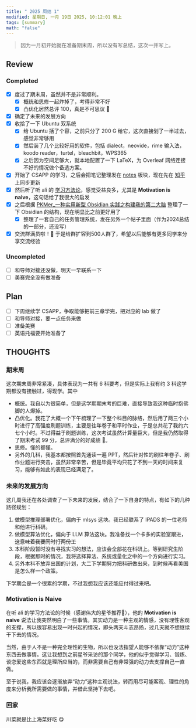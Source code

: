 ```yaml
---
title: " 2025 周结 1"
modified: 星期日, 一月 19日 2025, 10:12:01 晚上
tags: [summary]
math: "false"
---
```


> 因为一月初开始就在准备期末周，所以没有写总结，这次一并写上。

## Review

### Completed

- [x] 度过了期末周，虽然并不是非常顺利。
    - [x] 概统和思修一起炸掉了，考得非常不好
    - [x] 凸优化居然总评 100，真是不可思议 🤯
- [x] 确定了未来的发展方向
- [x] 收拾了一下 Ubuntu 双系统
    - [x] 给 Ubuntu 括了个容，之前只分了 200 G 给它，这次直接划了一半过去，感觉非常够用
    - [x] 然后装了几个比较好用的软件，包括 dialect，neovide，rime 输入法，koodo reader，turtel，bleachbit，WPS365
    - [x] 之后因为空间足够大，就本地配置了一下 LaTeX，为 Overleaf 网络连接不好的情况做个备选方案。
- [x] 开始了 CSAPP 的学习，之后会把笔记整理发在 [notes](../../notes/index.md) 板块，现在先在 [知乎](https://www.zhihu.com/column/c_1864357094565765120) 上同步更新
- [x] 然后听了听 ali 的 [学习方法论](https://www.bilibili.com/video/BV1wA411h7AV/?share_source=copy_web&vd_source=84f178c7e282359cb5c0f36110de3453)，感觉受益良多，尤其是 **Motivation is naive**，这句话给了我很大的启发
- [x] 之后根据 [PKMer_一种实用新型 Obsidian 实践之构建我的第二大脑](https://pkmer.cn/Pkmer-Docs/02-%E7%9F%A5%E8%AF%86%E7%AE%A1%E7%90%86%E5%9F%BA%E7%A1%80/%E7%9F%A5%E8%AF%86%E7%AE%A1%E7%90%86%E5%9C%86%E6%A1%8C%E8%AE%A8%E8%AE%BA/%E6%9E%97%E5%AE%9C%E4%B8%99/%E4%B8%80%E7%A7%8D%E5%AE%9E%E7%94%A8%E6%96%B0%E5%9E%8B-obsidian-%E5%AE%9E%E8%B7%B5%E4%B9%8B%E6%9E%84%E5%BB%BA%E6%88%91%E7%9A%84%E7%AC%AC%E4%BA%8C%E5%A4%A7%E8%84%91/) 整理了一下 Obsidian 的结构，现在明显比之前更好用了
    - [x] 整理了一套自己的任务管理系统，发在另外一个帖子里面（作为2024总结的一部分，还没写）
- [x] 交流群满员啦！🥵 于是给群扩容到500人群了，希望以后能够有更多同学来分享交流经验

### Uncompleted

- [ ] 和导师对接还没做，明天一早联系一下
- [ ] 美赛完全没有做准备

## Plan

- [ ] 下周继续学 CSAPP，争取能够把前三章学完，把对应的 lab 做了
- [ ] 和导师对接，要一点任务来做
- [ ] 准备美赛
- [ ] 英语托福要开始准备了

## THOUGHTS

### 期末周

这次期末周非常紧凑，具体表现为一共有 6 科要考，但是实际上我有约 3 科这学期都没有接触过，得现学。其中

- 概统。我自以为很简单，但是这学期期末考的巨难，直接导致我这种临时抱佛脚的人爆掉。
- 凸优化。我花了大概一个下午梳理了一下整个科目的脉络，然后用了两三个小时进行了高强度刷题训练，主要是往年卷子和平时作业，于是总共花了我约六七个小时。不过得益于刷题训练，这次考试虽然计算量巨大，但是我仍然取得了期末考试 99 分，总评满分的好成绩 🤯。
- 思修。懂的都懂。
- 另外的几科，我基本都按照首先通读一遍 PPT，然后针对性的刷往年卷子、刷作业题进行突击，虽然非常辛苦，但是毕竟平均只花了不到一天的时间来复习，能够有如此的表现已经满足了。

### 未来的发展方向

这几周我还在各处调查了一下未来的发展，结合了一下自身的特点，有如下的几种路径规划：

1. 做模型推理部署优化，偏向于 mlsys 这块。我已经联系了 IPADS 的一位老师和他进行科研。
2. 做模型算法优化，偏向于 LLM 算法这块。我准备找一个卡多的实验室跟进，~~这意味着我要同时打两份工~~
3. 本科阶段暂时没有寻找实习的想法，应该会全部花在科研上。等到研究生阶段，根据那时的情况，我将选择算法、系统或量化之中的一个方向进行实习。
4. 另外本科不放弃出国的计划，大二下学期努力把科研做出来，到时候再看美国是怎么样一个政策。

下学期会是一个很累的学期，不过我想我应该还能应付得过来吧。

### Motivation is Naive

在听 ali 的学习方法论的时候（感谢伟大的星爷推荐🙏），他的 **Motivation is naive** 说法让我突然明白了一些事情。其实动力是一种主观的情感，没有理性客观的支撑，所以很容易出现一时兴起的情况，即头两天斗志昂扬，过几天就不想继续干下去的情况。

当然，由于人不是一种完全理性的生物，所以也没法指望人能够不依靠“动力”这种东西去做事情。这让我想到之前星爷采访的那个同学，他的似乎觉得学习、锻炼、谈恋爱这些东西就是理所应当的，而非需要自己有非常强的动力去支撑自己一直做。

至于说我，我应该会逐渐放弃“动力”这种主观说法，转而用尽可能客观、理性的角度来分析我所需要做的事情，并借此坚持下去吧。

### 回家

川菜就是比上海菜好吃 😋
